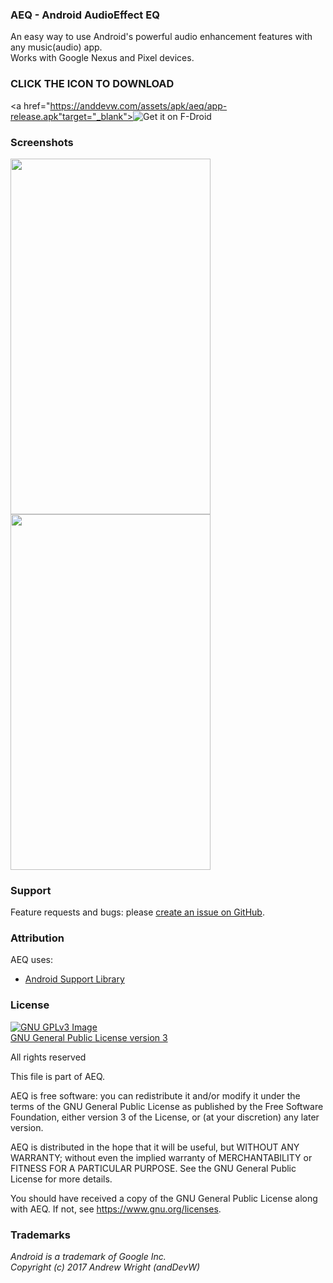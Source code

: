 
### AEQ - Android AudioEffect EQ 
An easy way to use Android's powerful audio enhancement features with any music(audio) app.  
Works with Google Nexus and Pixel devices.

### CLICK THE ICON TO DOWNLOAD ###                                             
<a href="https://anddevw.com/assets/apk/aeq/app-release.apk"target="_blank"><img src="https://github.com/andDevW/AEQ/blob/master/app/src/main/ic_launcher-web.png" alt="Get it on F-Droid"/></a>                 
### Screenshots
<img src="https://github.com/andDevW/AEQ/blob/res/device-2017-12-09-040658.png" 
width="320" height="569" /> 
<img src="https://github.com/andDevW/AEQ/blob/res/device-2017-12-09-040829.png" 
width="320" height="569" /> 



### Support
Feature requests and bugs: please [create an issue on GitHub](https://github.com/andDevW/AEQ/issues/).

### Attribution

AEQ uses:

* [Android Support Library](https://developer.android.com/topic/libraries/support-library/)


### License
[![GNU GPLv3 Image](https://www.gnu.org/graphics/gplv3-127x51.png)](https://www.gnu.org/licenses/gpl-3.0.en.html)  
[GNU General Public License version 3](https://www.gnu.org/licenses/gpl.txt)


All rights reserved

This file is part of AEQ.

AEQ is free software: you can redistribute it and/or modify it under the terms of the GNU General Public License as published by the Free Software Foundation, either version 3 of the License, or (at your discretion) any later version.

AEQ is distributed in the hope that it will be useful, but WITHOUT ANY WARRANTY; without even the implied warranty of MERCHANTABILITY or FITNESS FOR A PARTICULAR PURPOSE. See the GNU General Public License for more details.

You should have received a copy of the GNU General Public License along with AEQ. If not, see https://www.gnu.org/licenses.

### Trademarks

*Android is a trademark of Google Inc.*   
*Copyright (c) 2017 Andrew Wright (andDevW)*
